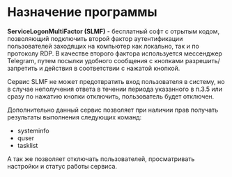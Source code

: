 # Назначение программы

****ServiceLogonMultiFactor (SLMF)**** - бесплатный софт с отрытым кодом, позволяющий подключить второй фактор аутентификации пользователей заходящих на компьютер как локально, так и по протоколу RDP. В качестве второго фактора используется мессенджер Telegram, путем посылки удобного сообщения с кнопками разрешить/запретить и действия в соответствии с нажатой кнопкой. 

Сервис SLMF не может предотвратить вход пользователя в систему, но в случае неполучения ответа в течении периода указанного в п.3.5 или сразу по нажатию кнопки отключить, пользователь будет отключен.

Дополнительно данный сервис позволяет при наличии прав получать результаты выполнения следующих команд:
* systeminfo
* quser 
* tasklist

А так же позволяет отключать пользователей, просматривать настройки и статус работы сервиса.


